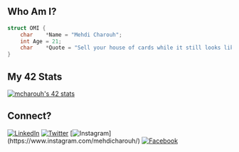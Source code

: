 ## **Who Am I?**

```c
struct OMI {
	char	*Name = "Mehdi Charouh";
	int	Age = 21;
	char	*Quote = "Sell your house of cards while it still looks like a castle";
}
```
## **My 42 Stats**

[![mcharouh's 42 stats](https://badge.mediaplus.ma/darkblue/mcharouh)](https://github.com/oakoudad/badge42)

##  **Connect?**

[![LinkedIn](https://img.shields.io/badge/linkedin-%230077B5.svg?&style=for-the-badge&logo=linkedin&logoColor=white&color=17182b)](https://www.linkedin.com/in/mehdi-charouh/) [![Twitter](https://twitter.com/mehdicharouh1)](https://twitter.com/mehdicharouh1) [![Instagram]([https://img.shields.io/badge/instagram-%23E4405F.svg?&style=for-the-badge&logo=instagram&logoColor=white&color=17182b](https://www.instagram.com/mehdicharouh/))](https://www.instagram.com/mehdicharouh/) [![Facebook](https://img.shields.io/badge/facebook-%231877F2.svg?&style=for-the-badge&logo=facebook&logoColor=white&color=17182b)](https://www.facebook.com/CharouhMehdi/)
